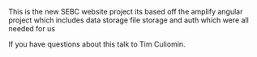 This is the new SEBC website project its based off the amplify angular project which includes data storage 
file storage and auth which were all needed for us 

If you have questions about this talk to Tim Culiomin. 